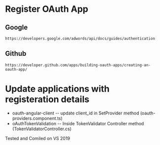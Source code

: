 # Register OAuth App
##  Google 
    https://developers.google.com/adwords/api/docs/guides/authentication
## Github 
    https://developer.github.com/apps/building-oauth-apps/creating-an-oauth-app/

# Update applications with registeration details
- oauth-angular-client
-- update client_id in SetProvider method (oauth-providers.component.ts)
- oAuthTokenValidation
-- Inside TokenValidator Controller method (TokenValidatorController.cs)

Tested and Comiled   on VS 2019
